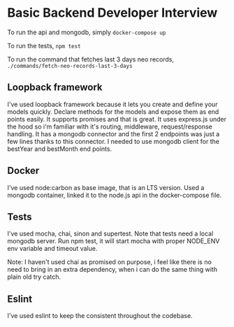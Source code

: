 # Basic Backend Developer Interview
To run the api and mongodb, simply `docker-compose up`

To run the tests, `npm test`

To run the command that fetches last 3 days neo records, `./commands/fetch-neo-records-last-3-days`

## Loopback framework
I've used loopback framework because it lets you create and define your models quickly. Declare methods for the models and expose them as end points easily. It supports promises and that is great. It uses express.js under the hood so i'm familiar with it's routing, middleware, request/response handling. It has a mongodb connector and the first 2 endpoints was just a few lines thanks to this connector. I needed to use mongodb client for the bestYear and bestMonth end points.

## Docker
I've used node:carbon as base image, that is an LTS version. Used a mongodb container, linked it to the node.js api in the docker-compose file.

## Tests
I've used mocha, chai, sinon and supertest. Note that tests need a local mongodb server.
Run npm test, it will start mocha with proper NODE_ENV env variable and timeout value.

Note: I haven't used chai as promised on purpose, i feel like there is no need to bring in an extra dependency, when i can do the same thing with plain old try catch.

## Eslint
I've used eslint to keep the consistent throughout the codebase.
